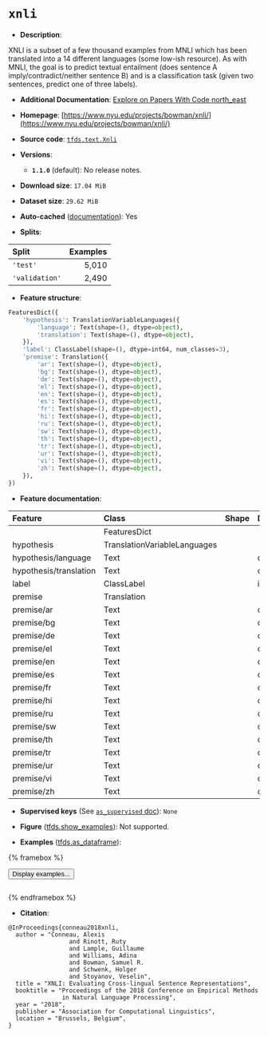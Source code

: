 <div itemscope itemtype="http://schema.org/Dataset">
  <div itemscope itemprop="includedInDataCatalog" itemtype="http://schema.org/DataCatalog">
    <meta itemprop="name" content="TensorFlow Datasets" />
  </div>
  <meta itemprop="name" content="xnli" />
  <meta itemprop="description" content="XNLI is a subset of a few thousand examples from MNLI which has been translated&#10;into a 14 different languages (some low-ish resource). As with MNLI, the goal is&#10;to predict textual entailment (does sentence A imply/contradict/neither sentence&#10;B) and is a classification task (given two sentences, predict one of three&#10;labels).&#10;&#10;To use this dataset:&#10;&#10;```python&#10;import tensorflow_datasets as tfds&#10;&#10;ds = tfds.load(&#x27;xnli&#x27;, split=&#x27;train&#x27;)&#10;for ex in ds.take(4):&#10;  print(ex)&#10;```&#10;&#10;See [the guide](https://www.tensorflow.org/datasets/overview) for more&#10;informations on [tensorflow_datasets](https://www.tensorflow.org/datasets).&#10;&#10;" />
  <meta itemprop="url" content="https://www.tensorflow.org/datasets/catalog/xnli" />
  <meta itemprop="sameAs" content="https://www.nyu.edu/projects/bowman/xnli/" />
  <meta itemprop="citation" content="@InProceedings{conneau2018xnli,&#10;  author = &quot;Conneau, Alexis&#10;                 and Rinott, Ruty&#10;                 and Lample, Guillaume&#10;                 and Williams, Adina&#10;                 and Bowman, Samuel R.&#10;                 and Schwenk, Holger&#10;                 and Stoyanov, Veselin&quot;,&#10;  title = &quot;XNLI: Evaluating Cross-lingual Sentence Representations&quot;,&#10;  booktitle = &quot;Proceedings of the 2018 Conference on Empirical Methods&#10;               in Natural Language Processing&quot;,&#10;  year = &quot;2018&quot;,&#10;  publisher = &quot;Association for Computational Linguistics&quot;,&#10;  location = &quot;Brussels, Belgium&quot;,&#10;}" />
</div>

# `xnli`


*   **Description**:

XNLI is a subset of a few thousand examples from MNLI which has been translated
into a 14 different languages (some low-ish resource). As with MNLI, the goal is
to predict textual entailment (does sentence A imply/contradict/neither sentence
B) and is a classification task (given two sentences, predict one of three
labels).

*   **Additional Documentation**:
    <a class="button button-with-icon" href="https://paperswithcode.com/dataset/xnli">
    Explore on Papers With Code
    <span class="material-icons icon-after" aria-hidden="true"> north_east
    </span> </a>

*   **Homepage**:
    [https://www.nyu.edu/projects/bowman/xnli/](https://www.nyu.edu/projects/bowman/xnli/)

*   **Source code**:
    [`tfds.text.Xnli`](https://github.com/tensorflow/datasets/tree/master/tensorflow_datasets/text/xnli.py)

*   **Versions**:

    *   **`1.1.0`** (default): No release notes.

*   **Download size**: `17.04 MiB`

*   **Dataset size**: `29.62 MiB`

*   **Auto-cached**
    ([documentation](https://www.tensorflow.org/datasets/performances#auto-caching)):
    Yes

*   **Splits**:

Split          | Examples
:------------- | -------:
`'test'`       | 5,010
`'validation'` | 2,490

*   **Feature structure**:

```python
FeaturesDict({
    'hypothesis': TranslationVariableLanguages({
        'language': Text(shape=(), dtype=object),
        'translation': Text(shape=(), dtype=object),
    }),
    'label': ClassLabel(shape=(), dtype=int64, num_classes=3),
    'premise': Translation({
        'ar': Text(shape=(), dtype=object),
        'bg': Text(shape=(), dtype=object),
        'de': Text(shape=(), dtype=object),
        'el': Text(shape=(), dtype=object),
        'en': Text(shape=(), dtype=object),
        'es': Text(shape=(), dtype=object),
        'fr': Text(shape=(), dtype=object),
        'hi': Text(shape=(), dtype=object),
        'ru': Text(shape=(), dtype=object),
        'sw': Text(shape=(), dtype=object),
        'th': Text(shape=(), dtype=object),
        'tr': Text(shape=(), dtype=object),
        'ur': Text(shape=(), dtype=object),
        'vi': Text(shape=(), dtype=object),
        'zh': Text(shape=(), dtype=object),
    }),
})
```

*   **Feature documentation**:

Feature                | Class                        | Shape | Dtype  | Description
:--------------------- | :--------------------------- | :---- | :----- | :----------
                       | FeaturesDict                 |       |        |
hypothesis             | TranslationVariableLanguages |       |        |
hypothesis/language    | Text                         |       | object |
hypothesis/translation | Text                         |       | object |
label                  | ClassLabel                   |       | int64  |
premise                | Translation                  |       |        |
premise/ar             | Text                         |       | object |
premise/bg             | Text                         |       | object |
premise/de             | Text                         |       | object |
premise/el             | Text                         |       | object |
premise/en             | Text                         |       | object |
premise/es             | Text                         |       | object |
premise/fr             | Text                         |       | object |
premise/hi             | Text                         |       | object |
premise/ru             | Text                         |       | object |
premise/sw             | Text                         |       | object |
premise/th             | Text                         |       | object |
premise/tr             | Text                         |       | object |
premise/ur             | Text                         |       | object |
premise/vi             | Text                         |       | object |
premise/zh             | Text                         |       | object |

*   **Supervised keys** (See
    [`as_supervised` doc](https://www.tensorflow.org/datasets/api_docs/python/tfds/load#args)):
    `None`

*   **Figure**
    ([tfds.show_examples](https://www.tensorflow.org/datasets/api_docs/python/tfds/visualization/show_examples)):
    Not supported.

*   **Examples**
    ([tfds.as_dataframe](https://www.tensorflow.org/datasets/api_docs/python/tfds/as_dataframe)):

<!-- mdformat off(HTML should not be auto-formatted) -->

{% framebox %}

<button id="displaydataframe">Display examples...</button>
<div id="dataframecontent" style="overflow-x:auto"></div>
<script>
const url = "https://storage.googleapis.com/tfds-data/visualization/dataframe/xnli-1.1.0.html";
const dataButton = document.getElementById('displaydataframe');
dataButton.addEventListener('click', async () => {
  // Disable the button after clicking (dataframe loaded only once).
  dataButton.disabled = true;

  const contentPane = document.getElementById('dataframecontent');
  try {
    const response = await fetch(url);
    // Error response codes don't throw an error, so force an error to show
    // the error message.
    if (!response.ok) throw Error(response.statusText);

    const data = await response.text();
    contentPane.innerHTML = data;
  } catch (e) {
    contentPane.innerHTML =
        'Error loading examples. If the error persist, please open '
        + 'a new issue.';
  }
});
</script>

{% endframebox %}

<!-- mdformat on -->

*   **Citation**:

```
@InProceedings{conneau2018xnli,
  author = "Conneau, Alexis
                 and Rinott, Ruty
                 and Lample, Guillaume
                 and Williams, Adina
                 and Bowman, Samuel R.
                 and Schwenk, Holger
                 and Stoyanov, Veselin",
  title = "XNLI: Evaluating Cross-lingual Sentence Representations",
  booktitle = "Proceedings of the 2018 Conference on Empirical Methods
               in Natural Language Processing",
  year = "2018",
  publisher = "Association for Computational Linguistics",
  location = "Brussels, Belgium",
}
```

